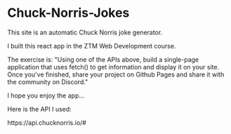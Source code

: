 # Chuck-Norris-Jokes

This site is an automatic Chuck Norris joke generator.

I built this react app in the ZTM Web Development course. 

The exercise is: 
"Using one of the APIs above, build a single-page application that uses fetch() to get information and display it on your site. Once you've finished, share your project on Github Pages and share it with the community on Discord."

I hope you enjoy the app...

Here is the API I used:
<link>https://api.chucknorris.io/#</link>
